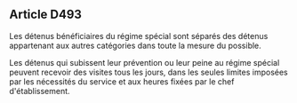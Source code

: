 Article D493
----
Les détenus bénéficiaires du régime spécial sont séparés des détenus appartenant
aux autres catégories dans toute la mesure du possible.

Les détenus qui subissent leur prévention ou leur peine au régime spécial
peuvent recevoir des visites tous les jours, dans les seules limites imposées
par les nécessités du service et aux heures fixées par le chef d'établissement.
